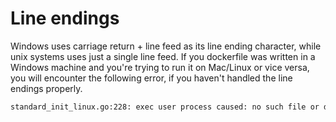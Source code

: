 # Line endings

Windows uses carriage return + line feed as its line ending character, while unix systems uses just a single line feed. If you dockerfile was written in a Windows machine and you're trying to run it on Mac/Linux or vice versa, you will encounter the following error, if you haven't handled the line endings properly.

```bash
standard_init_linux.go:228: exec user process caused: no such file or directory
```